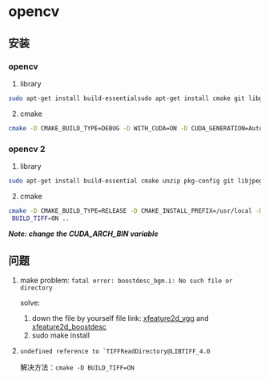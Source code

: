 # opencv

## 安装
### opencv

1. library
    
```bash
sudo apt-get install build-essentialsudo apt-get install cmake git libgtk2.0-dev pkg-config libavcodec-dev libavformat-dev libswscale-devsudo apt-get install python-dev python-numpy libtbb2 libtbb-dev libjpeg-dev libpng-dev libtiff-dev libjasper-dev libdc1394-22-devsudo apt-get install –assume-yes libopencv-dev libdc1394-22 libdc1394-22-dev libjpeg-dev libpng12-dev libtiff5-dev libjasper-dev libavcodec-dev libavformat-dev libswscale-dev libxine2-dev libgstreamer0.10-dev libgstreamer-plugins-base0.10-dev libv4l-dev libtbb-dev libqt4-dev libfaac-dev libmp3lame-dev libopencore-amrnb-dev libopencore-amrwb-dev libtheora-dev libvorbis-dev libxvidcore-dev x264 v4l-utils unzipsudo apt-get install ffmpeg libopencv-dev libgtk-3-dev python-numpy python3-numpy libdc1394-22 libdc1394-22-dev libjpeg-dev libpng12-dev libtiff5-dev libjasper-dev libavcodec-dev libavformat-dev libswscale-dev libxine2-dev libgstreamer1.0-dev libgstreamer-plugins-base1.0-dev libv4l-dev libtbb-dev qtbase5-dev libfaac-dev libmp3lame-dev libopencore-amrnb-dev
```

2. cmake

```bash
cmake -D CMAKE_BUILD_TYPE=DEBUG -D WITH_CUDA=ON -D CUDA_GENERATION=Auto -D ENABLE_FAST_MATH=1 -D WITH_CUBLAS=1 -D WITH_CUDNN=0N -D WITH_OPENCL=ON -D INSTALL_PYTHON_EXAMPLES=ON -D OPENCV_EXTRA_MODULES_PATH=../opencv_contrib/modules -D BUILD_EXAMPLES=ON -D WITH_NVCUVID=OFF ..
```


### opencv 2

1. library

```bash
sudo apt-get install build-essential cmake unzip pkg-config git libjpeg-dev libpng-dev libtiff-dev libavcodec-dev libavformat-dev libswscale-dev libv4l-dev libxvidcore-dev libx264-dev libgtk-3-dev libatlas-base-dev gfortran python3-devsudo apt-get install libavresample-dev sudo apt-get install libgstreamer-plugins-base1.0-dev sudo apt-get install libdc1394-22-dev
```

2. cmake

```bash
cmake -D CMAKE_BUILD_TYPE=RELEASE -D CMAKE_INSTALL_PREFIX=/usr/local -D INSTALL_PYTHON_EXAMPLES=ON -D INSTALL_C_EXAMPLES=OFF -D OPENCV_ENABLE_NONFREE=ON -D WITH_CUDA=ON -D WITH_CUDNN=ON -D OPENCV_DNN_CUDA=ON -D ENABLE_FAST_MATH=1 -D CUDA_FAST_MATH=1 -D CUDA_ARCH_BIN=7.5 -D WITH_CUBLAS=1 -D HAVE_opencv_python3=ON -D BUILD_EXAMPLES=ON -D OPENCV_EXTRA_MODULES_PATH=/home/deke/lib/opencv_contrib-4.2.0/modules/ -
 BUILD_TIFF=ON ..
```

***Note: change the CUDA_ARCH_BIN variable***

## 问题
1. make problem: ```fatal error: boostdesc_bgm.i: No such file or directory``` 
   
   solve: 
    1. down the file by yourself file link: [xfeature2d_vgg](https://github.com/opencv/opencv_3rdparty/tree/contrib_xfeatures2d_vgg_20160317) and [xfeature2d_boostdesc](https://github.com/opencv/opencv_3rdparty/tree/contrib_xfeatures2d_boostdesc_20161012)
    2. sudo make install
2. ```undefined reference to `TIFFReadDirectory@LIBTIFF_4.0```

    解决方法：```cmake -D BUILD_TIFF=ON```